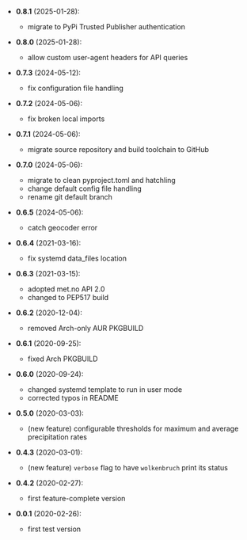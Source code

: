 - **0.8.1** (2025-01-28):
    - migrate to PyPi Trusted Publisher authentication

- **0.8.0** (2025-01-28):
    - allow custom user-agent headers for API queries

- **0.7.3** (2024-05-12):
    - fix configuration file handling

- **0.7.2** (2024-05-06):
    - fix broken local imports

- **0.7.1** (2024-05-06):
    - migrate source repository and build toolchain to GitHub

- **0.7.0** (2024-05-06):
    - migrate to clean pyproject.toml and hatchling
    - change default config file handling
    - rename git default branch

- **0.6.5** (2024-05-06):
    - catch geocoder error

- **0.6.4** (2021-03-16):
    - fix systemd data_files location

- **0.6.3** (2021-03-15):
    - adopted met.no API 2.0
    - changed to PEP517 build

- **0.6.2** (2020-12-04):
    - removed Arch-only AUR PKGBUILD

- **0.6.1** (2020-09-25):
    - fixed Arch PKGBUILD

- **0.6.0** (2020-09-24):
    - changed systemd template to run in user mode
    - corrected typos in README

- **0.5.0** (2020-03-03):
    - (new feature) configurable thresholds for maximum and average precipitation rates

- **0.4.3** (2020-03-01): 
    - (new feature) `verbose` flag to have `wolkenbruch` print its status

- **0.4.2** (2020-02-27):
    - first feature-complete version

- **0.0.1** (2020-02-26): 
    - first test version
